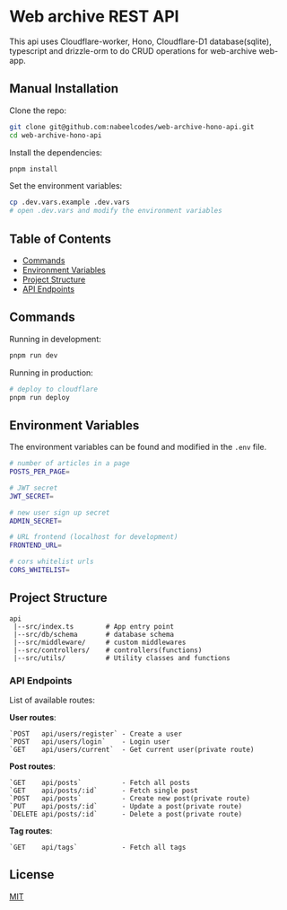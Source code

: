 # Web archive REST API

This api uses Cloudflare-worker, Hono, Cloudflare-D1 database(sqlite), typescript and drizzle-orm to do CRUD operations for web-archive web-app.

## Manual Installation

Clone the repo:

```bash
git clone git@github.com:nabeelcodes/web-archive-hono-api.git
cd web-archive-hono-api
```

Install the dependencies:

```bash
pnpm install
```

Set the environment variables:

```bash
cp .dev.vars.example .dev.vars
# open .dev.vars and modify the environment variables
```

## Table of Contents

- [Commands](#commands)
- [Environment Variables](#environment-variables)
- [Project Structure](#project-structure)
- [API Endpoints](#api-endpoints)

## Commands

Running in development:

```bash
pnpm run dev
```

Running in production:

```bash
# deploy to cloudflare
pnpm run deploy
```

## Environment Variables

The environment variables can be found and modified in the `.env` file.

```bash
# number of articles in a page
POSTS_PER_PAGE=

# JWT secret
JWT_SECRET=

# new user sign up secret
ADMIN_SECRET=

# URL frontend (localhost for development)
FRONTEND_URL=

# cors whitelist urls
CORS_WHITELIST=
```

## Project Structure

```
api
 |--src/index.ts        # App entry point
 |--src/db/schema       # database schema
 |--src/middleware/     # custom middlewares
 |--src/controllers/    # controllers(functions)
 |--src/utils/          # Utility classes and functions
```

### API Endpoints

List of available routes:

**User routes**:

```
`POST   api/users/register` - Create a user
`POST   api/users/login`    - Login user
`GET    api/users/current`  - Get current user(private route)
```

**Post routes**:

```
`GET    api/posts`          - Fetch all posts
`GET    api/posts/:id`      - Fetch single post
`POST   api/posts`          - Create new post(private route)
`PUT    api/posts/:id`      - Update a post(private route)
`DELETE api/posts/:id`      - Delete a post(private route)
```

**Tag routes**:

```
`GET    api/tags`           - Fetch all tags
```

## License

[MIT](LICENSE)
